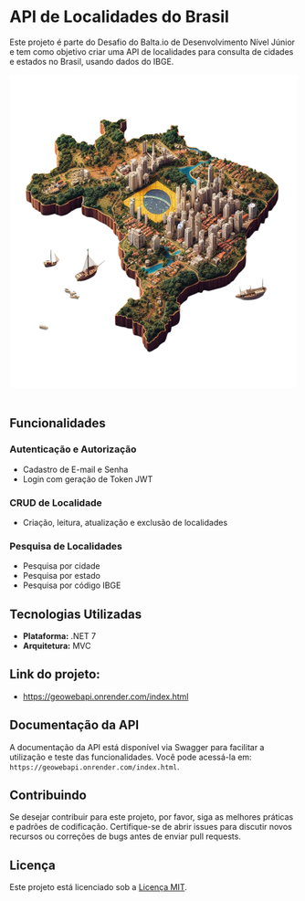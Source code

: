 # API de Localidades do Brasil

Este projeto é parte do Desafio do Balta.io de Desenvolvimento Nível Júnior e tem como objetivo criar uma API de localidades para consulta de cidades e estados no Brasil, usando dados do IBGE.

<p align="center">
<img height="550em" src="https://github.com/paperspls/Desafio_DotNet/blob/main/brasil%20(1).png">
   &nbsp; &nbsp; &nbsp; &nbsp;
   <br>
</p>

## Funcionalidades

### Autenticação e Autorização
- Cadastro de E-mail e Senha
- Login com geração de Token JWT

### CRUD de Localidade
- Criação, leitura, atualização e exclusão de localidades

### Pesquisa de Localidades
- Pesquisa por cidade
- Pesquisa por estado
- Pesquisa por código IBGE

## Tecnologias Utilizadas

- **Plataforma:** .NET 7
- **Arquitetura:** MVC 

## Link do projeto: 

- https://geowebapi.onrender.com/index.html

## Documentação da API

A documentação da API está disponível via Swagger para facilitar a utilização e teste das funcionalidades. Você pode acessá-la em: `https://geowebapi.onrender.com/index.html`.

## Contribuindo

Se desejar contribuir para este projeto, por favor, siga as melhores práticas e padrões de codificação. Certifique-se de abrir issues para discutir novos recursos ou correções de bugs antes de enviar pull requests.

## Licença

Este projeto está licenciado sob a [Licença MIT](LICENSE.md).
